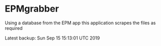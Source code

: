 # EPMgrabber
Using a database from the EPM app this application scrapes the files as required


Latest backup: Sun Sep 15 15:13:01 UTC 2019
